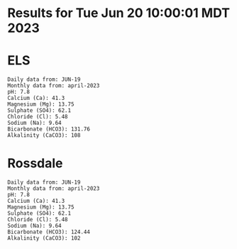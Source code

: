# Results for Tue Jun 20 10:00:01 MDT 2023
# ELS
```
Daily data from: JUN-19
Monthly data from: april-2023
pH: 7.8
Calcium (Ca): 41.3
Magnesium (Mg): 13.75
Sulphate (SO4): 62.1
Chloride (Cl): 5.48
Sodium (Na): 9.64
Bicarbonate (HCO3): 131.76
Alkalinity (CaCO3): 108
```
# Rossdale
```
Daily data from: JUN-19
Monthly data from: april-2023
pH: 7.8
Calcium (Ca): 41.3
Magnesium (Mg): 13.75
Sulphate (SO4): 62.1
Chloride (Cl): 5.48
Sodium (Na): 9.64
Bicarbonate (HCO3): 124.44
Alkalinity (CaCO3): 102
```
